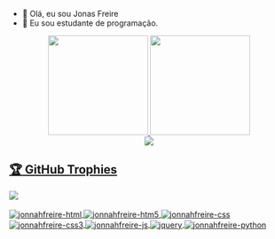 <!-- # What's up guys!!

<img width="30%" backgroundColor="#0D1117" align="right" src="https://i.pinimg.com/originals/0e/8b/ba/0e8bba3b043d49c8064324bedd01997f.gif">

I'm a passionate technology student.<br>
I am currently studying Systems Analysis and Development<br> at IFCE - Federal Institute of Technology

### Find me on:

[![Linkedin Badge](https://img.shields.io/badge/-Linkedin-6633cc?style=for-the-badge&logo=Linkedin&logoColor=white&link=https://www.linkedin.com/in/jonas-de-sousa-freire-895197106/)](https://www.linkedin.com/in/jonas-de-sousa-freire-895197106/)
[![Instagram Badge](https://img.shields.io/badge/-Instagram-6633cc?style=for-the-badge&logo=Instagram&logoColor=white&link=https://www.instagram.com/user.022c/?hl=pt-br)](https://www.instagram.com/user.022c/?hl=pt-br) 
 -->
 
 <!-- <img align="center" alt="benccalcyxzfi-msqlserver"  src="https://komarev.com/ghpvc/?username=benccalcyxzfi&style=flat-square"> -->
- 👋 Olá, eu sou Jonas Freire  </br>
- 👀 Eu sou estudante de programação.  </br>

<div align="center">
  <a href="https://github.com/jonnahfreire">
  <img height="180em" src="https://github-readme-stats.vercel.app/api?username=jonnahfreire&show_icons=true&theme=dracula&include_all_commits=true&count_private=true&cache_seconds=1800"/>
  <img height="180em" src="https://github-readme-stats.vercel.app/api/top-langs/?username=jonnahfreire&layout=compact&langs_count=7&theme=dracula&cache_seconds=1800"/>

</div>
  <div align="center">
  <img src="https://github-readme-streak-stats.herokuapp.com/?user=jonnahfreire&theme=dark">
  </div>
  <h2>🏆 GitHub Trophies</h2>
<img src="https://github-profile-trophy.vercel.app/?username=barbisliboni&theme=nord&column=7" >

<div style="display: inline_block"><br>
  <img align="center" alt="jonnahfreire-html"  src="https://img.shields.io/badge/HTML-239120?style=for-the-badge&logo=html5&logoColor=white">
  <img align="center" alt="jonnahfreire-htm5"  src="https://img.shields.io/badge/HTML5-E34F26?style=for-the-badge&logo=html5&logoColor=white">
  <img align="center" alt="jonnahfreire-css"  src="https://img.shields.io/badge/CSS-239120?&style=for-the-badge&logo=css3&logoColor=white">
  <img align="center" alt="jonnahfreire-css3"  src="https://img.shields.io/badge/CSS3-1572B6?style=for-the-badge&logo=css3&logoColor=white">
  <img align="center" alt="jonnahfreire-js"  src="https://img.shields.io/badge/JavaScript-F7DF1E?style=for-the-badge&logo=javascript&logoColor=black">
  <img align="center" alt="jquery"  src="https://img.shields.io/badge/jQuery-0769AD?style=for-the-badge&logo=jquery&logoColor=white">
<!--   <img align="center" alt="jonnahfreire-dotnet" src="https://img.shields.io/badge/.NET-5C2D91?style=for-the-badge&logo=.net&logoColor=white"> -->
<!--   <img align="center" alt="jonnahfreire-csharp"  src="https://img.shields.io/badge/C%23-239120?style=for-the-badge&logo=c-sharp&logoColor=white"> -->
  <img align="center" alt="jonnahfreire-python"  src="https://img.shields.io/badge/Python-14354C?style=for-the-badge&logo=python&logoColor=white">
<!--   <img align="center" alt="jonnahfreire-msqlserver"  src="https://img.shields.io/badge/Microsoft_SQL_Server-CC2927?style=for-the-badge&logo=microsoft-sql-server&logoColor=white"> -->
<!--   <img align="center" alt="classic ASP (Active Server Pages)" height="28" width="56" src="https://user-images.githubusercontent.com/88748637/150883584-f1a99b8d-bd54-49de-b7ad-6b06c77f03d3.png"> -->
<!--   <img align="center" alt="Visual Basic 6" height="28" width="56" src="https://user-images.githubusercontent.com/88748637/150884149-e5d5cfce-f07c-4504-97fa-a00fd5741ad4.png"> -->
</div>
<!--   <img align="center" src="https://github.com/jonnahfreire/jonnahfreire/blob/output/github-contribution-grid-snake.gif"> -->
